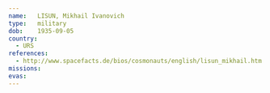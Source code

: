 ```yaml
---
name:	LISUN, Mikhail Ivanovich 
type:	military
dob:	1935-09-05
country:
  - URS
references:
  - http://www.spacefacts.de/bios/cosmonauts/english/lisun_mikhail.htm
missions:
evas:
---
```

